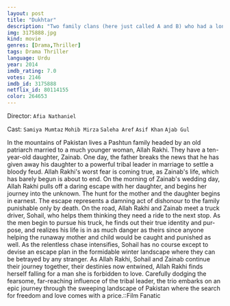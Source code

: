 ```yaml
---
layout: post
title: "Dukhtar"
description: "Two family clans (here just called A and B) who had a long history of hostility agreed to bury their hostility. One central point of the agreement is that the youngest girl of A (who has not really a trustworthy young male escape. After some time they feel (correctly) that their present hiding place is not safe enough, and they make a second reached puberty) will marry the oldest man of B. The girl, her mo.."
img: 3175888.jpg
kind: movie
genres: [Drama,Thriller]
tags: Drama Thriller 
language: Urdu
year: 2014
imdb_rating: 7.0
votes: 2146
imdb_id: 3175888
netflix_id: 80114155
color: 264653
---
```

Director: `Afia Nathaniel`  

Cast: `Samiya Mumtaz` `Mohib Mirza` `Saleha Aref` `Asif Khan` `Ajab Gul` 

In the mountains of Pakistan lives a Pashtun family headed by an old patriarch married to a much younger woman, Allah Rakhi. They have a ten-year-old daughter, Zainab. One day, the father breaks the news that he has given away his daughter to a powerful tribal leader in marriage to settle a bloody feud. Allah Rakhi's worst fear is coming true, as Zainab's life, which has barely begun is about to end. On the morning of Zainab's wedding day, Allah Rakhi pulls off a daring escape with her daughter, and begins her journey into the unknown. The hunt for the mother and the daughter begins in earnest. The escape represents a damning act of dishonour to the family punishable only by death. On the road, Allah Rakhi and Zainab meet a truck driver, Sohail, who helps them thinking they need a ride to the next stop. As the men begin to pursue his truck, he finds out their true identity and pur-pose, and realizes his life is in as much danger as theirs since anyone helping the runaway mother and child would be caught and punished as well. As the relentless chase intensifies, Sohail has no course except to devise an escape plan in the formidable winter landscape where they can be betrayed by any stranger. As Allah Rakhi, Sohail and Zainab continue their journey together, their destinies now entwined, Allah Rakhi finds herself falling for a man she is forbidden to love. Carefully dodging the fearsome, far-reaching influence of the tribal leader, the trio embarks on an epic journey through the sweeping landscape of Pakistan where the search for freedom and love comes with a price.::Film Fanatic